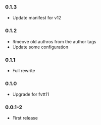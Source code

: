### 0.1.3

- Update manifest for v12

### 0.1.2

- Rmeove old authros from the author tags
- Update some configuration

### 0.1.1

- Full rewrite

### 0.1.0

- Upgrade for fvtt11

### 0.0.1-2

- First release

